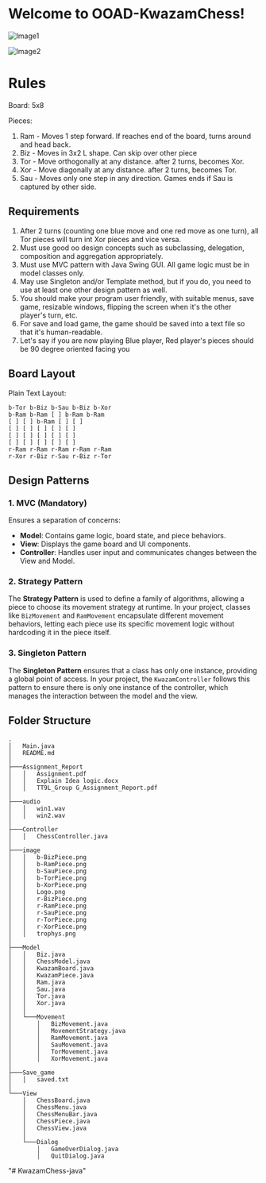 # Welcome to OOAD-KwazamChess!

![Image1](image.png)

![Image2](image-1.png)

# Rules

Board: 5x8

Pieces:

1. Ram - Moves 1 step forward. If reaches end of the board, turns around and head back.
2. Biz - Moves in 3x2 L shape. Can skip over other piece
3. Tor - Move orthogonally at any distance. after 2 turns, becomes Xor.
4. Xor - Move diagonally at any distance. after 2 turns, becomes Tor.
5. Sau - Moves only one step in any direction. Games ends if Sau is captured by other side.

## Requirements

1. After 2 turns (counting one blue move and one red move as one turn), all Tor pieces will turn int Xor pieces and vice versa.
2. Must use good oo design concepts such as subclassing, delegation, composition and aggregation appropriately.
3. Must use MVC pattern with Java Swing GUI. All game logic must be in model classes only.
4. May use Singleton and/or Template method, but if you do, you need to use at least one other design pattern as well.
5. You should make your program user friendly, with suitable menus, save game, resizable windows, flipping the screen when it's the other player's turn, etc.
6. For save and load game, the game should be saved into a text file so that it's human-readable.
7. Let's say if you are now playing Blue player, Red player's pieces should be 90 degree oriented facing you

## Board Layout

Plain Text Layout:
```
b-Tor b-Biz b-Sau b-Biz b-Xor
b-Ram b-Ram [ ] b-Ram b-Ram
[ ] [ ] b-Ram [ ] [ ]
[ ] [ ] [ ] [ ] [ ]
[ ] [ ] [ ] [ ] [ ]
[ ] [ ] [ ] [ ] [ ]
r-Ram r-Ram r-Ram r-Ram r-Ram
r-Xor r-Biz r-Sau r-Biz r-Tor
```
## Design Patterns

### 1. MVC (Mandatory)

Ensures a separation of concerns:

- **Model**: Contains game logic, board state, and piece behaviors.
- **View**: Displays the game board and UI components.
- **Controller**: Handles user input and communicates changes between the View and Model.

### 2. Strategy Pattern

The **Strategy Pattern** is used to define a family of algorithms, allowing a piece to choose its movement strategy at runtime. In your project, classes like `BizMovement` and `RamMovement` encapsulate different movement behaviors, letting each piece use its specific movement logic without hardcoding it in the piece itself.

### 3. Singleton Pattern

The **Singleton Pattern** ensures that a class has only one instance, providing a global point of access. In your project, the `KwazamController` follows this pattern to ensure there is only one instance of the controller, which manages the interaction between the model and the view.

## Folder Structure
```
.
│   Main.java
│   README.md
│
├───Assignment_Report
│   │   Assignment.pdf
│   │   Explain Idea logic.docx
│   │   TT9L_Group G_Assignment_Report.pdf  
│
├───audio
│   │   win1.wav
│   │   win2.wav
│
├───Controller
│   │   ChessController.java
│
├───image
│   │   b-BizPiece.png
│   │   b-RamPiece.png
│   │   b-SauPiece.png
│   │   b-TorPiece.png
│   │   b-XorPiece.png
│   │   Logo.png
│   │   r-BizPiece.png
│   │   r-RamPiece.png
│   │   r-SauPiece.png
│   │   r-TorPiece.png
│   │   r-XorPiece.png
│   │   trophys.png
│
├───Model
│   │   Biz.java
│   │   ChessModel.java
│   │   KwazamBoard.java
│   │   KwazamPiece.java
│   │   Ram.java
│   │   Sau.java
│   │   Tor.java
│   │   Xor.java
│   │
│   └───Movement
│       │   BizMovement.java
│       │   MovementStrategy.java
│       │   RamMovement.java
│       │   SauMovement.java
│       │   TorMovement.java
│       │   XorMovement.java
│
├───Save_game
│   │   saved.txt
│
└───View
    │   ChessBoard.java
    │   ChessMenu.java
    │   ChessMenuBar.java
    │   ChessPiece.java
    │   ChessView.java
    │
    └───Dialog
        │   GameOverDialog.java
        │   QuitDialog.java
```
"# KwazamChess-java" 
